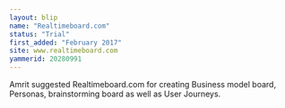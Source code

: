 ```yaml
---
layout: blip
name: "Realtimeboard.com"
status: "Trial"
first_added: "February 2017"
site: www.realtimeboard.com
yammerid: 20280991
---
```

Amrit suggested Realtimeboard.com for creating Business model board, Personas, brainstorming board as well as User Journeys.